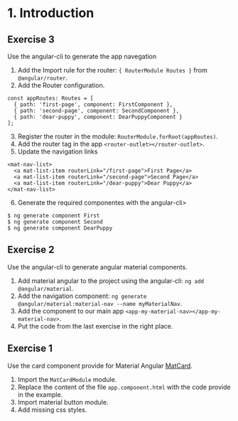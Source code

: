 # 1. Introduction

## Exercise 3
Use the angular-cli to generate the app navegation

1. Add the Import rule for the router: `{ RouterModule Routes }` from `@angular/router`.
2. Add the Router configuration.
```
const appRoutes: Routes = [
  { path: 'first-page', component: FirstComponent },
  { path: 'second-page', component: SecondComponent },
  { path: 'dear-puppy', component: DearPuppyComponent }
];
```
3. Register the router in the module: `RouterModule.forRoot(appRoutes)`.
4. Add the router tag in the app `<router-outlet></router-outlet>`.
5. Update the navigation links
```
<mat-nav-list>
  <a mat-list-item routerLink="/first-page">First Page</a>
  <a mat-list-item routerLink="/second-page">Second Page</a>
  <a mat-list-item routerLink="/dear-puppy">Dear Puppy</a>
</mat-nav-list>
```
6. Generate the required componentes with the angular-cli>
```
$ ng generate component First
$ ng generate component Second
$ ng generate component DearPuppy
```

## Exercise 2

Use the angular-cli to generate angular material components.

1. Add material angular to the project using the angular-cli: `ng add @angular/material`.
2. Add the navigation component: `ng generate @angular/material:material-nav --name myMaterialNav`.
3. Add the component to our main app `<app-my-material-nav></app-my-material-nav>`.
4. Put the code from the last exercise in the right place.

## Exercise 1

Use the card component provide for Material Angular [MatCard](https://material.angular.io/components/card/overview).

1. Import the `MatCardModule` module.
2. Replace the content of the file `app.component.html` with the code provide in the example.
3. Import material button module.
4. Add missing css styles.

